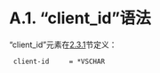 A.1. “client_id”语法
=========================
“client_id”元素在[2.3.1](../Section02/2.3.1.md)节定义：

     client-id     = *VSCHAR